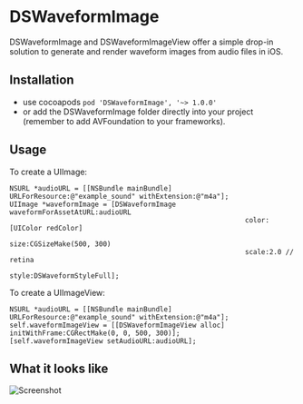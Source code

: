 DSWaveformImage
===============

DSWaveformImage and DSWaveformImageView offer a simple drop-in solution to generate
and render waveform images from audio files in iOS.

Installation
------------

* use cocoapods `pod 'DSWaveformImage', '~> 1.0.0'`
* or add the DSWaveformImage folder directly into your project (remember to add AVFoundation to your frameworks).

Usage
-----

To create a UIImage:

```objc
NSURL *audioURL = [[NSBundle mainBundle] URLForResource:@"example_sound" withExtension:@"m4a"];
UIImage *waveformImage = [DSWaveformImage waveformForAssetAtURL:audioURL
                                                          color:[UIColor redColor]
                                                           size:CGSizeMake(500, 300)
                                                          scale:2.0 // retina
                                                          style:DSWaveformStyleFull];
```

To create a UIImageView:

```objc
NSURL *audioURL = [[NSBundle mainBundle] URLForResource:@"example_sound" withExtension:@"m4a"];
self.waveformImageView = [[DSWaveformImageView alloc] initWithFrame:CGRectMake(0, 0, 500, 300)];
[self.waveformImageView setAudioURL:audioURL];
```

What it looks like
------------------

![Screenshot](https://raw.github.com/dmrschmidt/DSWaveformImage/master/screenshot.png)
